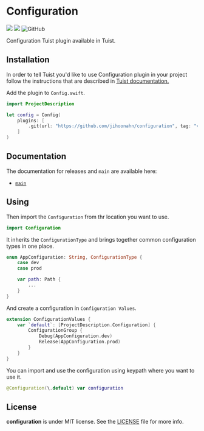 # Configuration

<p>
  <img src="https://img.shields.io/badge/Swift-5.9-f05318.svg" />
  <img src="https://img.shields.io/badge/tuist-plugin-blue.svg" />
  <img alt="GitHub" src="https://img.shields.io/github/license/jihoonahn/configuration">
</p>

Configuration Tuist plugin available in Tuist.

## Installation

In order to tell Tuist you'd like to use Configuration plugin in your project follow the instructions that are described in [Tuist documentation.](https://docs.tuist.io/plugins/using-plugins)

Add the plugin to `Config.swift`.
```swift
import ProjectDescription

let config = Config(
    plugins: [
        .git(url: "https://github.com/jihoonahn/configuration", tag: "vTAG")
    ]
)
```

## Documentation
The documentation for releases and `main` are available here:
- [`main`](https://jihoonahn.github.io/configuration/main/documentation/configuration/)

## Using

Then import the `Configuration` from thr location you want to use.

```swift
import Configuration
```

It inherits the `ConfigurationType` and brings together common configuration types in one place.

```swift
enum AppConfiguration: String, ConfigurationType {
    case dev
    case prod

    var path: Path {
        ...
    }
}
```

And create a configuration in `Configuration Values`.

```swift
extension ConfigurationValues {
    var `default`: [ProjectDescription.Configuration] {
        ConfigurationGroup {
            Debug(AppConfiguration.dev)
            Release(AppConfiguration.prod)
        }
    }
}
```

You can import and use the configuration using keypath where you want to use it.

```swift
@Configuration(\.default) var configuration
```


## License
**configuration** is under MIT license. See the [LICENSE](https://github.com/Jihoonahn/configuration/blob/main/LICENSE) file for more info.
